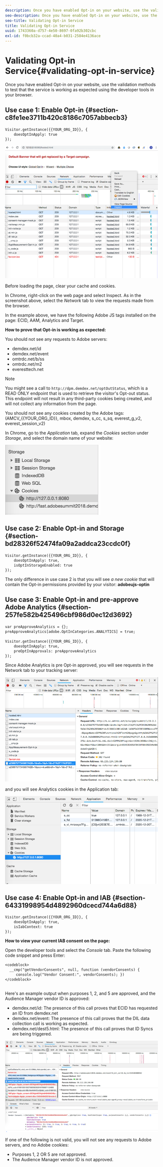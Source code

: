 ```yaml
---
description: Once you have enabled Opt-in on your website, use the validation methods to test that the service is working as expected using the developer tools in your browser.
seo-description: Once you have enabled Opt-in on your website, use the validation methods to test that the service is working as expected using the developer tools in your browser.
seo-title: Validating Opt-in Service
title: Validating Opt-in Service
uuid: 1743360a-d757-4e50-8697-0fa92b302cbc
exl-id: f0bcb32a-ccad-40a4-b031-2584e4136ace
---
```

# Validating Opt-in Service{#validating-opt-in-service}

Once you have enabled Opt-in on your website, use the validation methods to test that the service is working as expected using the developer tools in your browser.

## Use case 1: Enable Opt-in {#section-c8fe1ee3711b420c8186c7057abbecb3}

```
Visitor.getInstance({{YOUR_ORG_ID}}, { 
    doesOptInApply: true 
});
```

![](assets/use_case_1_1.png)

Before loading the page, clear your cache and cookies.

In Chrome, right-click on the web page and select Inspect. As in the screenshot above, select the *Network* tab to view the requests made from the browser.

In the example above, we have the following Adobe JS tags installed on the page: ECID, AAM, Analytics and Target.

**How to prove that Opt-in is working as expected:**

You should not see any requests to Adobe servers:

* demdex.net/id 
* demdex.net/event 
* omtrdc.net/b/ss 
* omtrdc.net/m2 
* everesttech.net

>[!NOTE]
>
>You might see a call to `http://dpm.demdex.net/optOutStatus`, which is a READ ONLY endpoint that is used to retrieve the visitor's Opt-out status. This endpoint will not result in any third-party cookies being created, and will not collect any information from the page.

You should not see any cookies created by the Adobe tags: (AMCV_{{YOUR_ORG_ID}}, mbox, demdex, s_cc, s_sq, everest_g_v2, everest_session_v2)

In Chrome, go to the *Application* tab, expand the *Cookies* section under *Storage*, and select the domain name of your website:

![](assets/use_case_1_2.png)

## Use case 2: Enable Opt-in and Storage {#section-bd28326f52474fa09a2addca23ccdc0f}

```
Visitor.getInstance({{YOUR_ORG_ID}}, { 
    doesOptInApply: true, 
    isOptInStorageEnabled: true 
});
```

The only difference in use case 2 is that you will see *a new cookie* that will contain the Opt-in permissions provided by your visitor: **adobeujs-optin**

## Use case 3: Enable Opt-in and pre-approve Adobe Analytics {#section-257fe582b425496cbf986d0ec12d3692}

```
var preApproveAnalytics = {}; 
preApproveAnalytics[adobe.OptInCategories.ANALYTICS] = true;

Visitor.getInstance({{YOUR_ORG_ID}}, { 
    doesOptInApply: true, 
    preOptInApprovals: preApproveAnalytics 
});
```

Since Adobe Analytics is pre Opt-in approved, you will see requests in the Network tab to your tracking server:

![](assets/use_case_3_1.png)

and you will see Analytics cookies in the Application tab:

![](assets/use_case_3_2.png)

## Use case 4: Enable Opt-in and IAB {#section-64331998954d4892960dcecd744a6d88}

```
Visitor.getInstance({{YOUR_ORG_ID}}, { 
    doesOptInApply: true, 
    isIabContext: true 
});
```

**How to view your current IAB consent on the page:**

Open the developer tools and select the *Console* tab. Paste the following code snippet and press Enter:

```
<codeblock>
  __cmp("getVendorConsents", null, function (vendorConsents) { 
     console.log("Vendor Consent:", vendorConsents); }) 
</codeblock>  
  
```

Here's an example output when purposes 1, 2, and 5 are approved, and the Audience Manager vendor ID is approved:

* demdex.net/id: The presence of this call proves that ECID has requested an ID from demdex.net 
* demdex.net/event: The presence of this call proves that the DIL data collection call is working as expected. 
* demdex.net/dest5.html: The presence of this call proves that ID Syncs are being triggered.

![](assets/use_case_4_1.png)

If one of the following is not valid, you will not see any requests to Adobe servers, and no Adobe cookies:

* Purposes 1, 2 OR 5 are not approved. 
* The Audience Manager vendor ID is not approved.

